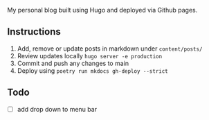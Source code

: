 My personal blog built using Hugo and deployed via Github pages.

## Instructions

1. Add, remove or update posts in markdown under `content/posts/`
2. Review updates locally `hugo server -e production`
3. Commit and push any changes to main
4. Deploy using `poetry run mkdocs gh-deploy --strict`

## Todo

- [ ] add drop down to menu bar